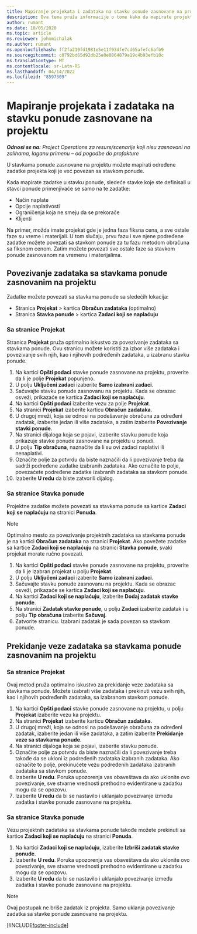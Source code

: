 ```yaml
---
title: Mapiranje projekata i zadataka na stavku ponude zasnovane na projektu
description: Ova tema pruža informacije o tome kako da mapirate projekte i zadatke u predmet zadatka zasnovanog na projektu.
author: rumant
ms.date: 10/05/2020
ms.topic: article
ms.reviewer: johnmichalak
ms.author: rumant
ms.openlocfilehash: ff2fa219fd1981e5e11f93dfe7cd65afefc6afb9
ms.sourcegitcommit: c0792bd65d92db25e0e8864879a19c4b93efb10c
ms.translationtype: MT
ms.contentlocale: sr-Latn-RS
ms.lasthandoff: 04/14/2022
ms.locfileid: "8597309"
---
```

# <a name="map-projects-and-tasks-to-a-project-based-quote-line"></a>Mapiranje projekata i zadataka na stavku ponude zasnovane na projektu

_**Odnosi se na:** Project Operations za resurs/scenarije koji nisu zasnovani na zalihama, laganu primenu – od pogodbe do profakture_

U stavkama ponude zasnovane na projektu možete mapirati određene zadatke projekta koji je već povezan sa stavkom ponude.

Kada mapirate zadatke u stavku ponude, sledeće stavke koje ste definisali u stavci ponude primenjivaće se samo na te zadatke:

- Način naplate
- Opcije naplativosti
- Ograničenja koja ne smeju da se prekorače
- Klijenti

Na primer, možda imate projekat gde je jedna faza fiksna cena, a sve ostale faze su vreme i materijali. U tom slučaju, prvu fazu i sve njene podređene zadatke možete povezati sa stavkom ponude za tu fazu metodom obračuna sa fiksnom cenom. Zatim možete povezati sve ostale faze sa stavkom ponude zasnovanom na vremenu i materijalima.

## <a name="associate-tasks-to-project-based-quote-lines"></a>Povezivanje zadataka sa stavkama ponude zasnovanim na projektu

Zadatke možete povezati sa stavkama ponude sa sledećih lokacija:

- Stranica **Projekat** > kartica **Obračun zadataka** (optimalno)
- Stranica **Stavka ponude** > kartica **Zadaci koji se naplaćuju** 

### <a name="from-the-project-page"></a>Sa stranice Projekat

Stranica **Projekat** pruža optimalno iskustvo za povezivanje zadataka sa stavkama ponude. Ovu stranicu možete koristiti za izbor više zadataka i povezivanje svih njih, kao i njihovih podređenih zadataka, u izabranu stavku ponude.

1. Na kartici **Opšti podaci** stavke ponude zasnovane na projektu, proverite da li je polje **Projekat** popunjeno.
2. U polju **Uključeni zadaci** izaberite **Samo izabrani zadaci**.
3. Sačuvajte stavku ponude zasnovanu na projektu. Kada se obrazac osveži, prikazaće se kartica **Zadaci koji se naplaćuju**.
4. Na kartici **Opšti podaci** izaberite vezu za polje **Projekat**.
5. Na stranici **Projekat** izaberite karticu **Obračun zadataka**.
6. U drugoj mreži, koja se odnosi na podešavanje obračuna za određeni zadatak, izaberite jedan ili više zadataka, a zatim izaberite **Povezivanje stavki ponude**.
7. Na stranici dijaloga koja se pojavi, izaberite stavku ponude koja prikazuje stavke ponude zasnovane na projektu u ponudi.
8. U polju **Tip obračuna**, naznačite da li su ovi zadaci naplativi ili nenaplativi.
9. Označite polje za potvrdu da biste naznačili da li povezivanje treba da sadrži podređene zadatke izabranih zadataka. Ako označite to polje, povezaćete podređene zadatke izabranih zadataka sa stavkom ponude.
10. Izaberite **U redu** da biste zatvorili dijalog.

### <a name="from-the-quote-line-page"></a>Sa stranice Stavka ponude

Projektne zadatke možete povezati sa stavkama ponude sa kartice **Zadaci koji se naplaćuju** na stranici **Ponuda**.

>[!NOTE]
>Optimalno mesto za povezivanje projektnih zadataka sa stavkama ponude je na kartici **Obračun zadataka** na stranici **Projekat**. Ako povežete zadatke sa kartice **Zadaci koji se naplaćuju** na stranici **Stavka ponude**, svaki projekat morate ručno povezati.

1. Na kartici **Opšti podaci** stavke ponude zasnovane na projektu, proverite da li je izabran projekat u polju **Projekat**.
2. U polju **Uključeni zadaci** izaberite **Samo izabrani zadaci**.
3. Sačuvajte stavku ponude zasnovanu na projektu. Kada se obrazac osveži, prikazaće se kartica **Zadaci koji se naplaćuju**.
4. Na kartici **Zadaci koji se naplaćuju**, izaberite **Dodaj zadatak stavke ponude**.
5. Na stranici **Zadatak stavke ponude**, u polju **Zadaci** izaberite zadatak i u polju **Tip obračuna** izaberite **Sačuvaj**. 
6. Zatvorite stranicu. Izabrani zadatak je sada povezan sa stavkom ponude.

## <a name="disassociate-tasks-from-projectbased-quote-lines"></a>Prekidanje veze zadataka sa stavkama ponude zasnovanim na projektu

### <a name="from-the-project-page"></a>Sa stranice Projekat

Ovaj metod pruža optimalno iskustvo za prekidanje veze zadataka sa stavkama ponude. Možete izabrati više zadataka i prekinuti vezu svih njih, kao i njihovih podređenih zadataka, sa izabranom stavkom ponude.

1. Na kartici **Opšti podaci** stavke ponude zasnovane na projektu, u polju **Projekat** izaberite vezu ka projektu.
2. Na stranici **Projekat** izaberite karticu **Obračun zadataka**.
3. U drugoj mreži, koja se odnosi na podešavanje obračuna za određeni zadatak, izaberite jedan ili više zadataka, a zatim izaberite **Prekidanje veze sa stavkama ponude**.
4. Na stranici dijaloga koja se pojavi, izaberite stavku ponude.
5. Označite polje za potvrdu da biste naznačili da li povezivanje treba takođe da se ukloni iz podređenih zadataka izabranih zadataka. Ako označite to polje, prekinućete vezu podređenih zadataka izabranih zadataka sa stavkom ponude.
6. Izaberite **U redu**. Poruka upozorenja vas obaveštava da ako uklonite ovo povezivanje, sve stvarne vrednosti prethodno evidentirane u zadatku mogu da se opozovu. 
7. Izaberite **U redu** da bi se nastavilo i uklanjalo povezivanje između zadatka i stavke ponude zasnovane na projektu.

### <a name="from-the-quote-line-page"></a>Sa stranice Stavka ponude

Vezu projektnih zadataka sa stavkama ponude takođe možete prekinuti sa kartice **Zadaci koji se naplaćuju** na stranici **Ponuda**.

1. Na kartici **Zadaci koji se naplaćuju**, izaberite **Izbriši zadatak stavke ponude**.
2. Izaberite **U redu**. Poruka upozorenja vas obaveštava da ako uklonite ovo povezivanje, sve stvarne vrednosti prethodno evidentirane u zadatku mogu da se opozovu. 
3. Izaberite **U redu** da bi se nastavilo i uklanjalo povezivanje između zadatka i stavke ponude zasnovane na projektu.

>[!NOTE]
> Ovaj postupak ne briše zadatak iz projekta. Samo uklanja povezivanje zadatka sa stavke ponude zasnovane na projektu.


[!INCLUDE[footer-include](../../includes/footer-banner.md)]